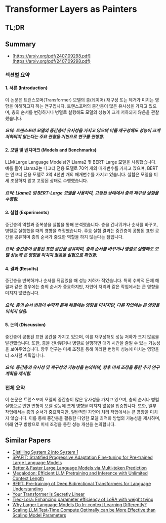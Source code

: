 # Transformer Layers as Painters
## TL;DR
## Summary
- [https://arxiv.org/pdf/2407.09298.pdf](https://arxiv.org/pdf/2407.09298.pdf)

### 섹션별 요약

#### 1. 서론 (Introduction)
이 논문은 트랜스포머(Transformer) 모델의 층(레이어) 재구성 또는 제거가 미치는 영향을 이해하고자 하는 연구입니다. 트랜스포머의 중간층이 많은 유사성을 가지고 있으며, 층의 순서를 변경하거나 병렬로 실행해도 모델의 성능이 크게 저하되지 않음을 관찰했습니다.

##### 요약: 트랜스포머 모델의 중간층이 유사성을 가지고 있으며 이를 재구성해도 성능이 크게 저하되지 않는다는 주요 관찰을 기반으로 연구를 진행함.

#### 2. 모델 및 벤치마크 (Models and Benchmarks)
LLM(Large Language Models)인 Llama2 및 BERT-Large 모델을 사용했습니다. 예를 들어 Llama2는 디코더 전용 모델로 70억 개의 매개변수를 가지고 있으며, BERT는 인코더 전용 모델로 3억 4천만 개의 매개변수를 가지고 있습니다. 실험은 모델을 미세 조정하지 않고 고정된 상태로 수행했습니다.

##### 요약: Llama2 및 BERT-Large 모델을 사용하여, 고정된 상태에서 층의 재구성 실험을 수행함.

#### 3. 실험 (Experiments)
중간층의 역할과 중복성을 실험을 통해 분석했습니다. 층을 건너뛰거나 순서를 바꾸고, 병렬로 실행했을 때의 영향을 측정했습니다. 주요 실험 결과는 중간층이 공통된 표현 공간을 공유하며 층의 순서가 중요한 역할을 하지 않는다는 점입니다.

##### 요약: 중간층이 공통된 표현 공간을 공유하며, 층의 순서를 바꾸거나 병렬로 실행해도 모델 성능에 큰 영향을 미치지 않음을 실험으로 확인함.

#### 4. 결과 (Results)
중간층을 반복하거나 순서를 뒤집었을 때 성능 저하가 적었습니다. 특히 수학적 문제 해결과 같은 경우에는 층의 순서가 중요하지만, 자연어 처리와 같은 작업에서는 큰 영향을 미치지 않았습니다.

##### 요약: 층의 순서 변경이 수학적 문제 해결에는 영향을 미치지만, 다른 작업에는 큰 영향을 미치지 않음.

#### 5. 논의 (Discussion)
중간층이 공통된 표현 공간을 가지고 있으며, 이를 재구성해도 성능 저하가 크지 않음을 발견했습니다. 또한, 층을 건너뛰거나 병렬로 실행하면 대기 시간을 줄일 수 있는 가능성을 보여주었습니다. 향후 연구는 미세 조정을 통해 이러한 변형이 성능에 미치는 영향을 더 조사할 계획입니다.

##### 요약: 중간층의 유사성 및 재구성의 가능성을 논의하며, 향후 미세 조정을 통한 추가 연구 계획을 제시함.

### 전체 요약

이 논문은 트랜스포머 모델의 중간층이 많은 유사성을 가지고 있으며, 층의 순서나 병렬 실행으로 인한 변형이 모델 성능에 크게 영향을 미치지 않음을 입증합니다. 또한, 일부 작업에서는 층의 순서가 중요하지만, 일반적인 자연어 처리 작업에서는 큰 영향을 미치지 않습니다. 이를 통해 중간층을 활용한 다양한 모델 최적화 방법의 가능성을 제시하며, 미래 연구 방향으로 미세 조정을 통한 성능 개선을 논의합니다.

## Similar Papers
- [Distilling System 2 into System 1](2407.06023.md)
- [SPAFIT: Stratified Progressive Adaptation Fine-tuning for Pre-trained Large Language Models](2405.00201.md)
- [Better & Faster Large Language Models via Multi-token Prediction](2404.19737.md)
- [Megalodon: Efficient LLM Pretraining and Inference with Unlimited Context Length](2404.08801.md)
- [BERT: Pre-training of Deep Bidirectional Transformers for Language Understanding](1810.04805.md)
- [Your Transformer is Secretly Linear](2405.12250.md)
- [Tied-Lora: Enhancing parameter efficiency of LoRA with weight tying](2311.09578.md)
- [Why Larger Language Models Do In-context Learning Differently?](2405.19592.md)
- [Scaling LLM Test-Time Compute Optimally can be More Effective than Scaling Model Parameters](2408.03314.md)
